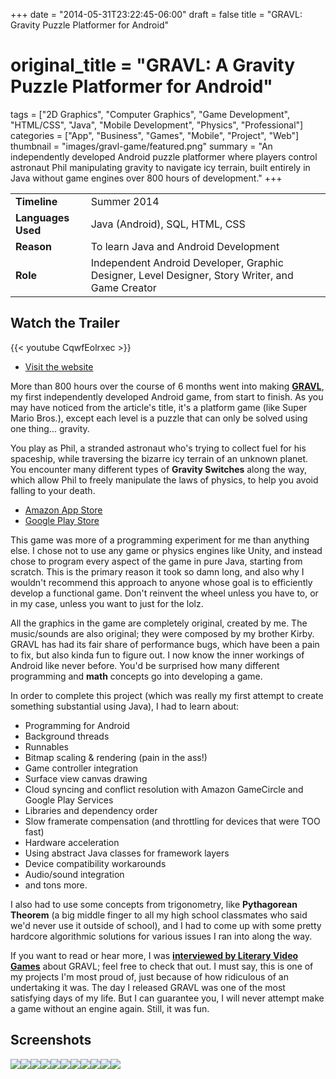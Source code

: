 +++
date = "2014-05-31T23:22:45-06:00"
draft = false
title = "GRAVL: Gravity Puzzle Platformer for Android"
# original_title = "GRAVL: A Gravity Puzzle Platformer for Android"
tags = ["2D Graphics", "Computer Graphics", "Game Development", "HTML/CSS", "Java", "Mobile Development", "Physics", "Professional"]
categories = ["App", "Business", "Games", "Mobile", "Project", "Web"]
thumbnail = "images/gravl-game/featured.png"
summary = "An independently developed Android puzzle platformer where players control astronaut Phil manipulating gravity to navigate icy terrain, built entirely in Java without game engines over 800 hours of development."
+++

| | |
| --- | --- |
| **Timeline** | Summer 2014 |
| **Languages Used** | Java (Android), SQL, HTML, CSS |
| **Reason** | To learn Java and Android Development |
| **Role** | Independent Android Developer, Graphic Designer, Level Designer, Story Writer, and Game Creator |

## Watch the Trailer

{{< youtube CqwfEolrxec >}}

- [Visit the website](https://dinosoeren.github.io/gravlgame/)


More than 800 hours over the course of 6 months went into making [**GRAVL**](https://dinosoeren.github.io/gravlgame/), my first independently developed Android game, from start to finish. As you may have noticed from the article's title, it's a platform game (like Super Mario Bros.), except each level is a puzzle that can only be solved using one thing... gravity.

You play as Phil, a stranded astronaut who's trying to collect fuel for his spaceship, while traversing the bizarre icy terrain of an unknown planet. You encounter many different types of **Gravity Switches** along the way, which allow Phil to freely manipulate the laws of physics, to help you avoid falling to your death.

- [Amazon App Store](http://www.amazon.com/Neros-Studios-GRAVL/dp/B00L8S0SR8)
- [Google Play Store](https://play.google.com/store/apps/details?id=com.soerenwalls.gravlpaid)

This game was more of a programming experiment for me than anything else. I chose not to use any game or physics engines like Unity, and instead chose to program every aspect of the game in pure Java, starting from scratch. This is the primary reason it took so damn long, and also why I wouldn't recommend this approach to anyone whose goal is to efficiently develop a functional game. Don't reinvent the wheel unless you have to, or in my case, unless you want to just for the lolz.

All the graphics in the game are completely original, created by me. The music/sounds are also original; they were composed by my brother Kirby. GRAVL has had its fair share of performance bugs, which have been a pain to fix, but also kinda fun to figure out. I now know the inner workings of Android like never before. You'd be surprised how many different programming and **math** concepts go into developing a game.

In order to complete this project (which was really my first attempt to create something substantial using Java), I had to learn about:

- Programming for Android
- Background threads
- Runnables
- Bitmap scaling & rendering (pain in the ass!)
- Game controller integration
- Surface view canvas drawing
- Cloud syncing and conflict resolution with Amazon GameCircle and Google Play Services
- Libraries and dependency order
- Slow framerate compensation (and throttling for devices that were TOO fast)
- Hardware acceleration
- Using abstract Java classes for framework layers
- Device compatibility workarounds
- Audio/sound integration
- and tons more.

I also had to use some concepts from trigonometry, like **Pythagorean Theorem** (a big middle finger to all my high school classmates who said we'd never use it outside of school), and I had to come up with some pretty hardcore algorithmic solutions for various issues I ran into along the way.

If you want to read or hear more, I was [**interviewed by Literary Video Games**](http://www.literaryvideogames.com/2014/07/interview-soeren-walls-creator-of-gravl.html) about GRAVL; feel free to check that out. I must say, this is one of my projects I'm most proud of, just because of how ridiculous of an undertaking it was. The day I released GRAVL was one of the most satisfying days of my life. But I can guarantee you, I will never attempt make a game without an engine again. Still, it was fun.

## Screenshots
[![](../../images/gravl-game/screenshot2.png)](../../images/gravl-game/screenshot2.png)[![](../../images/gravl-game/screenshot1.png)](../../images/gravl-game/screenshot1.png)[![](../../images/gravl-game/screenshot3.png)](../../images/gravl-game/screenshot3.png)[![](../../images/gravl-game/screenshot4.png)](../../images/gravl-game/screenshot4.png)[![](../../images/gravl-game/screenshot5.png)](../../images/gravl-game/screenshot5.png)[![](../../images/gravl-game/screenshot6.png)](../../images/gravl-game/screenshot6.png)[![](../../images/gravl-game/screenshot7.png)](../../images/gravl-game/screenshot7.png)[![](../../images/gravl-game/screenshot8.png)](../../images/gravl-game/screenshot8.png)[![](../../images/gravl-game/screenshot9.png)](../../images/gravl-game/screenshot9.png)[![](../../images/gravl-game/screenshot10.png)](../../images/gravl-game/screenshot10.png)[![](../../images/gravl-game/screenshot11.png)](../../images/gravl-game/screenshot11.png)
